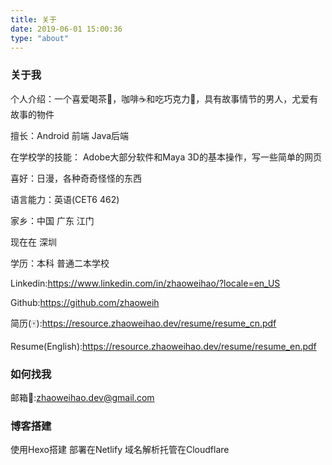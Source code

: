 ```yaml
---
title: 关于
date: 2019-06-01 15:00:36
type: "about"
---
```



### 关于我
个人介绍：一个喜爱喝茶🍵，咖啡☕和吃巧克力🍫，具有故事情节的男人，尤爱有故事的物件

擅长：Android  前端 Java后端

在学校学的技能： Adobe大部分软件和Maya 3D的基本操作，写一些简单的网页

喜好：日漫，各种奇奇怪怪的东西

语言能力：英语(CET6 462)

家乡：中国 广东 江门

现在在 深圳

学历：本科 普通二本学校

Linkedin:https://www.linkedin.com/in/zhaoweihao/?locale=en_US

Github:https://github.com/zhaoweih

简历(🀄️):https://resource.zhaoweihao.dev/resume/resume_cn.pdf

Resume(English):https://resource.zhaoweihao.dev/resume/resume_en.pdf

### 如何找我
邮箱📮:zhaoweihao.dev@gmail.com

### 博客搭建
使用Hexo搭建
部署在Netlify
域名解析托管在Cloudflare